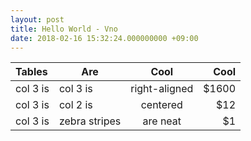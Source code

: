 ```yaml
---
layout: post
title: Hello World - Vno
date: 2018-02-16 15:32:24.000000000 +09:00
---
```


| Tables | Are | Cool | Cool |
|:-------------| ------------- |:-------------:| -----:|
| col 3 is | col 3 is | right-aligned | $1600 |
| col 3 is | col 2 is | centered | $12 |
| col 3 is | zebra stripes | are neat | $1 |

